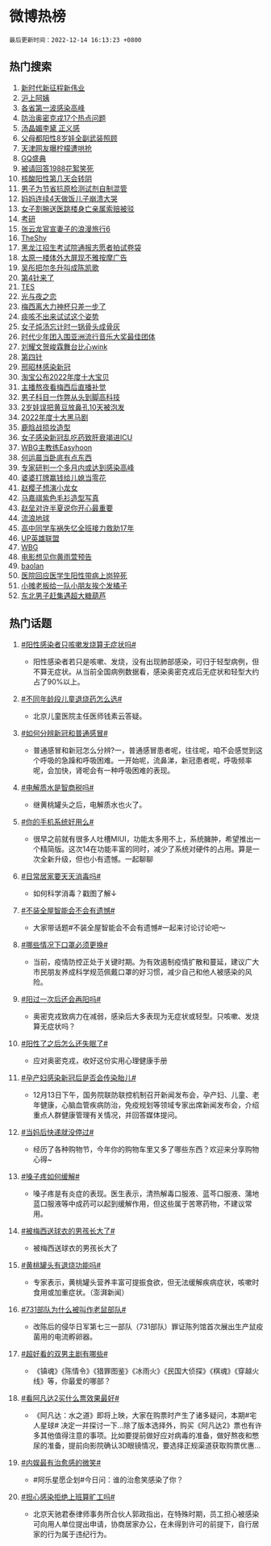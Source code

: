 # 微博热榜

`最后更新时间：2022-12-14 16:13:23 +0800`

## 热门搜索

1. [新时代新征程新伟业](https://m.weibo.cn/search?containerid=100103type%3D1%26t%3D10%26q%3D%23%E6%96%B0%E6%97%B6%E4%BB%A3%E6%96%B0%E5%BE%81%E7%A8%8B%E6%96%B0%E4%BC%9F%E4%B8%9A%23&stream_entry_id=51&isnewpage=1&extparam=seat%3D1%26cate%3D10103%26filter_type%3Drealtimehot%26pos%3D0%26c_type%3D51%26dgr%3D0%26display_time%3D1671005598%26pre_seqid%3D1671005598557045526182&luicode=10000011&lfid=106003type%253D25%2526t%253D3%2526disable_hot%253D1%2526filter_type%253Drealtimehot)
1. [沪上阿姨](https://m.weibo.cn/search?containerid=100103type%3D1%26t%3D10%26q%3D%E6%B2%AA%E4%B8%8A%E9%98%BF%E5%A7%A8&stream_entry_id=31&isnewpage=1&extparam=seat%3D1%26filter_type%3Drealtimehot%26lcate%3D5001%26dgr%3D0%26c_type%3D31%26q%3D%25E6%25B2%25AA%25E4%25B8%258A%25E9%2598%25BF%25E5%25A7%25A8%26cate%3D5001%26realpos%3D1%26pos%3D0%26band_rank%3D1%26flag%3D16%26display_time%3D1671005598%26pre_seqid%3D1671005598557045526182&luicode=10000011&lfid=106003type%253D25%2526t%253D3%2526disable_hot%253D1%2526filter_type%253Drealtimehot)
1. [各省第一波感染高峰](https://m.weibo.cn/search?containerid=100103type%3D1%26t%3D10%26q%3D%23%E5%90%84%E7%9C%81%E7%AC%AC%E4%B8%80%E6%B3%A2%E6%84%9F%E6%9F%93%E9%AB%98%E5%B3%B0%23&stream_entry_id=31&isnewpage=1&extparam=seat%3D1%26filter_type%3Drealtimehot%26lcate%3D5001%26dgr%3D0%26c_type%3D31%26q%3D%2523%25E5%2590%2584%25E7%259C%2581%25E7%25AC%25AC%25E4%25B8%2580%25E6%25B3%25A2%25E6%2584%259F%25E6%259F%2593%25E9%25AB%2598%25E5%25B3%25B0%2523%26cate%3D5001%26realpos%3D2%26pos%3D1%26band_rank%3D2%26flag%3D16%26display_time%3D1671005598%26pre_seqid%3D1671005598557045526182&luicode=10000011&lfid=106003type%253D25%2526t%253D3%2526disable_hot%253D1%2526filter_type%253Drealtimehot)
1. [防治奥密克戎17个热点问题](https://m.weibo.cn/search?containerid=100103type%3D1%26t%3D10%26q%3D%23%E9%98%B2%E6%B2%BB%E5%A5%A5%E5%AF%86%E5%85%8B%E6%88%8E17%E4%B8%AA%E7%83%AD%E7%82%B9%E9%97%AE%E9%A2%98%23&stream_entry_id=31&isnewpage=1&extparam=seat%3D1%26filter_type%3Drealtimehot%26lcate%3D5001%26dgr%3D0%26c_type%3D31%26q%3D%2523%25E9%2598%25B2%25E6%25B2%25BB%25E5%25A5%25A5%25E5%25AF%2586%25E5%2585%258B%25E6%2588%258E17%25E4%25B8%25AA%25E7%2583%25AD%25E7%2582%25B9%25E9%2597%25AE%25E9%25A2%2598%2523%26cate%3D5001%26realpos%3D3%26pos%3D2%26band_rank%3D3%26flag%3D0%26display_time%3D1671005598%26pre_seqid%3D1671005598557045526182&luicode=10000011&lfid=106003type%253D25%2526t%253D3%2526disable_hot%253D1%2526filter_type%253Drealtimehot)
1. [汤晶媚李黛 正义感](https://m.weibo.cn/search?containerid=100103type%3D1%26t%3D10%26q%3D%23%E6%B1%A4%E6%99%B6%E5%AA%9A%E6%9D%8E%E9%BB%9B+%E6%AD%A3%E4%B9%89%E6%84%9F%23&stream_entry_id=31&isnewpage=1&extparam=seat%3D1%26filter_type%3Drealtimehot%26lcate%3D5001%26dgr%3D0%26c_type%3D31%26q%3D%2523%25E6%25B1%25A4%25E6%2599%25B6%25E5%25AA%259A%25E6%259D%258E%25E9%25BB%259B%2520%25E6%25AD%25A3%25E4%25B9%2589%25E6%2584%259F%2523%26cate%3D5001%26topic_ad%3D1%26pos%3D3%26band_rank%3D4%26adid%3D174926%26display_time%3D1671005598%26pre_seqid%3D1671005598557045526182&luicode=10000011&lfid=106003type%253D25%2526t%253D3%2526disable_hot%253D1%2526filter_type%253Drealtimehot)
1. [父母都阳性8岁娃全副武装照顾](https://m.weibo.cn/search?containerid=100103type%3D1%26t%3D10%26q%3D%23%E7%88%B6%E6%AF%8D%E9%83%BD%E9%98%B3%E6%80%A78%E5%B2%81%E5%A8%83%E5%85%A8%E5%89%AF%E6%AD%A6%E8%A3%85%E7%85%A7%E9%A1%BE%23&stream_entry_id=31&isnewpage=1&extparam=seat%3D1%26filter_type%3Drealtimehot%26lcate%3D5001%26dgr%3D0%26c_type%3D31%26q%3D%2523%25E7%2588%25B6%25E6%25AF%258D%25E9%2583%25BD%25E9%2598%25B3%25E6%2580%25A78%25E5%25B2%2581%25E5%25A8%2583%25E5%2585%25A8%25E5%2589%25AF%25E6%25AD%25A6%25E8%25A3%2585%25E7%2585%25A7%25E9%25A1%25BE%2523%26cate%3D5001%26realpos%3D4%26pos%3D4%26band_rank%3D4%26flag%3D1%26display_time%3D1671005598%26pre_seqid%3D1671005598557045526182&luicode=10000011&lfid=106003type%253D25%2526t%253D3%2526disable_hot%253D1%2526filter_type%253Drealtimehot)
1. [天津网友曝柠檬遭哄抢](https://m.weibo.cn/search?containerid=100103type%3D1%26t%3D10%26q%3D%23%E5%A4%A9%E6%B4%A5%E7%BD%91%E5%8F%8B%E6%9B%9D%E6%9F%A0%E6%AA%AC%E9%81%AD%E5%93%84%E6%8A%A2%23&stream_entry_id=31&isnewpage=1&extparam=seat%3D1%26filter_type%3Drealtimehot%26lcate%3D5001%26dgr%3D0%26c_type%3D31%26q%3D%2523%25E5%25A4%25A9%25E6%25B4%25A5%25E7%25BD%2591%25E5%258F%258B%25E6%259B%259D%25E6%259F%25A0%25E6%25AA%25AC%25E9%2581%25AD%25E5%2593%2584%25E6%258A%25A2%2523%26cate%3D5001%26realpos%3D5%26pos%3D5%26band_rank%3D5%26flag%3D0%26display_time%3D1671005598%26pre_seqid%3D1671005598557045526182&luicode=10000011&lfid=106003type%253D25%2526t%253D3%2526disable_hot%253D1%2526filter_type%253Drealtimehot)
1. [GQ盛典](https://m.weibo.cn/search?containerid=100103type%3D1%26t%3D10%26q%3DGQ%E7%9B%9B%E5%85%B8&stream_entry_id=31&isnewpage=1&extparam=seat%3D1%26filter_type%3Drealtimehot%26lcate%3D5001%26dgr%3D0%26c_type%3D31%26q%3DGQ%25E7%259B%259B%25E5%2585%25B8%26cate%3D5001%26realpos%3D6%26pos%3D6%26band_rank%3D6%26flag%3D1%26display_time%3D1671005598%26pre_seqid%3D1671005598557045526182&luicode=10000011&lfid=106003type%253D25%2526t%253D3%2526disable_hot%253D1%2526filter_type%253Drealtimehot)
1. [被请回答1988花絮笑死](https://m.weibo.cn/search?containerid=100103type%3D1%26t%3D10%26q%3D%23%E8%A2%AB%E8%AF%B7%E5%9B%9E%E7%AD%941988%E8%8A%B1%E7%B5%AE%E7%AC%91%E6%AD%BB%23&stream_entry_id=31&isnewpage=1&extparam=seat%3D1%26filter_type%3Drealtimehot%26lcate%3D5001%26dgr%3D0%26c_type%3D31%26q%3D%2523%25E8%25A2%25AB%25E8%25AF%25B7%25E5%259B%259E%25E7%25AD%25941988%25E8%258A%25B1%25E7%25B5%25AE%25E7%25AC%2591%25E6%25AD%25BB%2523%26cate%3D5001%26realpos%3D7%26pos%3D7%26band_rank%3D7%26flag%3D1%26display_time%3D1671005598%26pre_seqid%3D1671005598557045526182&luicode=10000011&lfid=106003type%253D25%2526t%253D3%2526disable_hot%253D1%2526filter_type%253Drealtimehot)
1. [核酸阳性第几天会转阴](https://m.weibo.cn/search?containerid=100103type%3D1%26t%3D10%26q%3D%23%E6%A0%B8%E9%85%B8%E9%98%B3%E6%80%A7%E7%AC%AC%E5%87%A0%E5%A4%A9%E4%BC%9A%E8%BD%AC%E9%98%B4%23&stream_entry_id=31&isnewpage=1&extparam=seat%3D1%26filter_type%3Drealtimehot%26lcate%3D5001%26dgr%3D0%26c_type%3D31%26q%3D%2523%25E6%25A0%25B8%25E9%2585%25B8%25E9%2598%25B3%25E6%2580%25A7%25E7%25AC%25AC%25E5%2587%25A0%25E5%25A4%25A9%25E4%25BC%259A%25E8%25BD%25AC%25E9%2598%25B4%2523%26cate%3D5001%26realpos%3D8%26pos%3D8%26band_rank%3D8%26flag%3D1%26display_time%3D1671005598%26pre_seqid%3D1671005598557045526182&luicode=10000011&lfid=106003type%253D25%2526t%253D3%2526disable_hot%253D1%2526filter_type%253Drealtimehot)
1. [男子为节省抗原检测试剂自制混管](https://m.weibo.cn/search?containerid=100103type%3D1%26t%3D10%26q%3D%23%E7%94%B7%E5%AD%90%E4%B8%BA%E8%8A%82%E7%9C%81%E6%8A%97%E5%8E%9F%E6%A3%80%E6%B5%8B%E8%AF%95%E5%89%82%E8%87%AA%E5%88%B6%E6%B7%B7%E7%AE%A1%23&stream_entry_id=31&isnewpage=1&extparam=seat%3D1%26filter_type%3Drealtimehot%26lcate%3D5001%26dgr%3D0%26c_type%3D31%26q%3D%2523%25E7%2594%25B7%25E5%25AD%2590%25E4%25B8%25BA%25E8%258A%2582%25E7%259C%2581%25E6%258A%2597%25E5%258E%259F%25E6%25A3%2580%25E6%25B5%258B%25E8%25AF%2595%25E5%2589%2582%25E8%2587%25AA%25E5%2588%25B6%25E6%25B7%25B7%25E7%25AE%25A1%2523%26cate%3D5001%26realpos%3D9%26pos%3D9%26band_rank%3D9%26flag%3D1%26display_time%3D1671005598%26pre_seqid%3D1671005598557045526182&luicode=10000011&lfid=106003type%253D25%2526t%253D3%2526disable_hot%253D1%2526filter_type%253Drealtimehot)
1. [妈妈连续4天做饭儿子崩溃大哭](https://m.weibo.cn/search?containerid=100103type%3D1%26t%3D10%26q%3D%23%E5%A6%88%E5%A6%88%E8%BF%9E%E7%BB%AD4%E5%A4%A9%E5%81%9A%E9%A5%AD%E5%84%BF%E5%AD%90%E5%B4%A9%E6%BA%83%E5%A4%A7%E5%93%AD%23&stream_entry_id=31&isnewpage=1&extparam=seat%3D1%26filter_type%3Drealtimehot%26lcate%3D5001%26dgr%3D0%26c_type%3D31%26q%3D%2523%25E5%25A6%2588%25E5%25A6%2588%25E8%25BF%259E%25E7%25BB%25AD4%25E5%25A4%25A9%25E5%2581%259A%25E9%25A5%25AD%25E5%2584%25BF%25E5%25AD%2590%25E5%25B4%25A9%25E6%25BA%2583%25E5%25A4%25A7%25E5%2593%25AD%2523%26cate%3D5001%26realpos%3D10%26pos%3D10%26band_rank%3D10%26flag%3D0%26display_time%3D1671005598%26pre_seqid%3D1671005598557045526182&luicode=10000011&lfid=106003type%253D25%2526t%253D3%2526disable_hot%253D1%2526filter_type%253Drealtimehot)
1. [女子割腕送医跳楼身亡亲属索赔被驳](https://m.weibo.cn/search?containerid=100103type%3D1%26t%3D10%26q%3D%23%E5%A5%B3%E5%AD%90%E5%89%B2%E8%85%95%E9%80%81%E5%8C%BB%E8%B7%B3%E6%A5%BC%E8%BA%AB%E4%BA%A1%E4%BA%B2%E5%B1%9E%E7%B4%A2%E8%B5%94%E8%A2%AB%E9%A9%B3%23&stream_entry_id=31&isnewpage=1&extparam=seat%3D1%26filter_type%3Drealtimehot%26lcate%3D5001%26dgr%3D0%26c_type%3D31%26q%3D%2523%25E5%25A5%25B3%25E5%25AD%2590%25E5%2589%25B2%25E8%2585%2595%25E9%2580%2581%25E5%258C%25BB%25E8%25B7%25B3%25E6%25A5%25BC%25E8%25BA%25AB%25E4%25BA%25A1%25E4%25BA%25B2%25E5%25B1%259E%25E7%25B4%25A2%25E8%25B5%2594%25E8%25A2%25AB%25E9%25A9%25B3%2523%26cate%3D5001%26realpos%3D11%26pos%3D11%26band_rank%3D11%26flag%3D0%26display_time%3D1671005598%26pre_seqid%3D1671005598557045526182&luicode=10000011&lfid=106003type%253D25%2526t%253D3%2526disable_hot%253D1%2526filter_type%253Drealtimehot)
1. [考研](https://m.weibo.cn/search?containerid=100103type%3D1%26t%3D10%26q%3D%23%E8%80%83%E7%A0%94%23&stream_entry_id=31&isnewpage=1&extparam=seat%3D1%26filter_type%3Drealtimehot%26lcate%3D5001%26dgr%3D0%26c_type%3D31%26q%3D%2523%25E8%2580%2583%25E7%25A0%2594%2523%26cate%3D5001%26realpos%3D12%26pos%3D12%26band_rank%3D12%26flag%3D0%26display_time%3D1671005598%26pre_seqid%3D1671005598557045526182&luicode=10000011&lfid=106003type%253D25%2526t%253D3%2526disable_hot%253D1%2526filter_type%253Drealtimehot)
1. [张云龙官宣妻子的浪漫旅行6](https://m.weibo.cn/search?containerid=100103type%3D1%26t%3D10%26q%3D%23%E5%BC%A0%E4%BA%91%E9%BE%99%E5%AE%98%E5%AE%A3%E5%A6%BB%E5%AD%90%E7%9A%84%E6%B5%AA%E6%BC%AB%E6%97%85%E8%A1%8C6%23&stream_entry_id=31&isnewpage=1&extparam=seat%3D1%26filter_type%3Drealtimehot%26lcate%3D5001%26dgr%3D0%26c_type%3D31%26q%3D%2523%25E5%25BC%25A0%25E4%25BA%2591%25E9%25BE%2599%25E5%25AE%2598%25E5%25AE%25A3%25E5%25A6%25BB%25E5%25AD%2590%25E7%259A%2584%25E6%25B5%25AA%25E6%25BC%25AB%25E6%2597%2585%25E8%25A1%258C6%2523%26cate%3D5001%26realpos%3D13%26pos%3D13%26band_rank%3D13%26flag%3D0%26display_time%3D1671005598%26pre_seqid%3D1671005598557045526182&luicode=10000011&lfid=106003type%253D25%2526t%253D3%2526disable_hot%253D1%2526filter_type%253Drealtimehot)
1. [TheShy](https://m.weibo.cn/search?containerid=100103type%3D1%26t%3D10%26q%3DTheShy&stream_entry_id=31&isnewpage=1&extparam=seat%3D1%26filter_type%3Drealtimehot%26lcate%3D5001%26dgr%3D0%26c_type%3D31%26q%3DTheShy%26cate%3D5001%26realpos%3D14%26pos%3D14%26band_rank%3D14%26flag%3D0%26display_time%3D1671005598%26pre_seqid%3D1671005598557045526182&luicode=10000011&lfid=106003type%253D25%2526t%253D3%2526disable_hot%253D1%2526filter_type%253Drealtimehot)
1. [黑龙江招生考试院通报志愿者拍试卷袋](https://m.weibo.cn/search?containerid=100103type%3D1%26t%3D10%26q%3D%23%E9%BB%91%E9%BE%99%E6%B1%9F%E6%8B%9B%E7%94%9F%E8%80%83%E8%AF%95%E9%99%A2%E9%80%9A%E6%8A%A5%E5%BF%97%E6%84%BF%E8%80%85%E6%8B%8D%E8%AF%95%E5%8D%B7%E8%A2%8B%23&stream_entry_id=31&isnewpage=1&extparam=seat%3D1%26filter_type%3Drealtimehot%26lcate%3D5001%26dgr%3D0%26c_type%3D31%26q%3D%2523%25E9%25BB%2591%25E9%25BE%2599%25E6%25B1%259F%25E6%258B%259B%25E7%2594%259F%25E8%2580%2583%25E8%25AF%2595%25E9%2599%25A2%25E9%2580%259A%25E6%258A%25A5%25E5%25BF%2597%25E6%2584%25BF%25E8%2580%2585%25E6%258B%258D%25E8%25AF%2595%25E5%258D%25B7%25E8%25A2%258B%2523%26cate%3D5001%26realpos%3D15%26pos%3D15%26band_rank%3D15%26flag%3D1%26display_time%3D1671005598%26pre_seqid%3D1671005598557045526182&luicode=10000011&lfid=106003type%253D25%2526t%253D3%2526disable_hot%253D1%2526filter_type%253Drealtimehot)
1. [太原一楼体外大屏现不雅按摩广告](https://m.weibo.cn/search?containerid=100103type%3D1%26t%3D10%26q%3D%23%E5%A4%AA%E5%8E%9F%E4%B8%80%E6%A5%BC%E4%BD%93%E5%A4%96%E5%A4%A7%E5%B1%8F%E7%8E%B0%E4%B8%8D%E9%9B%85%E6%8C%89%E6%91%A9%E5%B9%BF%E5%91%8A%23&stream_entry_id=31&isnewpage=1&extparam=seat%3D1%26filter_type%3Drealtimehot%26lcate%3D5001%26dgr%3D0%26c_type%3D31%26q%3D%2523%25E5%25A4%25AA%25E5%258E%259F%25E4%25B8%2580%25E6%25A5%25BC%25E4%25BD%2593%25E5%25A4%2596%25E5%25A4%25A7%25E5%25B1%258F%25E7%258E%25B0%25E4%25B8%258D%25E9%259B%2585%25E6%258C%2589%25E6%2591%25A9%25E5%25B9%25BF%25E5%2591%258A%2523%26cate%3D5001%26realpos%3D16%26pos%3D16%26band_rank%3D16%26flag%3D0%26display_time%3D1671005598%26pre_seqid%3D1671005598557045526182&luicode=10000011&lfid=106003type%253D25%2526t%253D3%2526disable_hot%253D1%2526filter_type%253Drealtimehot)
1. [吴彤把尔冬升叫成陈凯歌](https://m.weibo.cn/search?containerid=100103type%3D1%26t%3D10%26q%3D%23%E5%90%B4%E5%BD%A4%E6%8A%8A%E5%B0%94%E5%86%AC%E5%8D%87%E5%8F%AB%E6%88%90%E9%99%88%E5%87%AF%E6%AD%8C%23&stream_entry_id=31&isnewpage=1&extparam=seat%3D1%26filter_type%3Drealtimehot%26lcate%3D5001%26dgr%3D0%26c_type%3D31%26q%3D%2523%25E5%2590%25B4%25E5%25BD%25A4%25E6%258A%258A%25E5%25B0%2594%25E5%2586%25AC%25E5%258D%2587%25E5%258F%25AB%25E6%2588%2590%25E9%2599%2588%25E5%2587%25AF%25E6%25AD%258C%2523%26cate%3D5001%26realpos%3D17%26pos%3D17%26band_rank%3D17%26flag%3D0%26display_time%3D1671005598%26pre_seqid%3D1671005598557045526182&luicode=10000011&lfid=106003type%253D25%2526t%253D3%2526disable_hot%253D1%2526filter_type%253Drealtimehot)
1. [第4针来了](https://m.weibo.cn/search?containerid=100103type%3D1%26t%3D10%26q%3D%23%E7%AC%AC4%E9%92%88%E6%9D%A5%E4%BA%86%23&stream_entry_id=31&isnewpage=1&extparam=seat%3D1%26filter_type%3Drealtimehot%26lcate%3D5001%26dgr%3D0%26c_type%3D31%26q%3D%2523%25E7%25AC%25AC4%25E9%2592%2588%25E6%259D%25A5%25E4%25BA%2586%2523%26cate%3D5001%26realpos%3D18%26pos%3D18%26band_rank%3D18%26flag%3D0%26display_time%3D1671005598%26pre_seqid%3D1671005598557045526182&luicode=10000011&lfid=106003type%253D25%2526t%253D3%2526disable_hot%253D1%2526filter_type%253Drealtimehot)
1. [TES](https://m.weibo.cn/search?containerid=100103type%3D1%26t%3D10%26q%3DTES&stream_entry_id=31&isnewpage=1&extparam=seat%3D1%26filter_type%3Drealtimehot%26lcate%3D5001%26dgr%3D0%26c_type%3D31%26q%3DTES%26cate%3D5001%26realpos%3D19%26pos%3D19%26band_rank%3D19%26flag%3D1%26display_time%3D1671005598%26pre_seqid%3D1671005598557045526182&luicode=10000011&lfid=106003type%253D25%2526t%253D3%2526disable_hot%253D1%2526filter_type%253Drealtimehot)
1. [光与夜之恋](https://m.weibo.cn/search?containerid=100103type%3D1%26t%3D10%26q%3D%23%E5%85%89%E4%B8%8E%E5%A4%9C%E4%B9%8B%E6%81%8B%23&stream_entry_id=31&isnewpage=1&extparam=seat%3D1%26filter_type%3Drealtimehot%26lcate%3D5001%26dgr%3D0%26c_type%3D31%26q%3D%2523%25E5%2585%2589%25E4%25B8%258E%25E5%25A4%259C%25E4%25B9%258B%25E6%2581%258B%2523%26cate%3D5001%26realpos%3D20%26pos%3D20%26band_rank%3D20%26flag%3D0%26display_time%3D1671005598%26pre_seqid%3D1671005598557045526182&luicode=10000011&lfid=106003type%253D25%2526t%253D3%2526disable_hot%253D1%2526filter_type%253Drealtimehot)
1. [梅西离大力神杯只差一步了](https://m.weibo.cn/search?containerid=100103type%3D1%26t%3D10%26q%3D%23%E6%A2%85%E8%A5%BF%E7%A6%BB%E5%A4%A7%E5%8A%9B%E7%A5%9E%E6%9D%AF%E5%8F%AA%E5%B7%AE%E4%B8%80%E6%AD%A5%E4%BA%86%23&stream_entry_id=31&isnewpage=1&extparam=seat%3D1%26filter_type%3Drealtimehot%26lcate%3D5001%26dgr%3D0%26c_type%3D31%26q%3D%2523%25E6%25A2%2585%25E8%25A5%25BF%25E7%25A6%25BB%25E5%25A4%25A7%25E5%258A%259B%25E7%25A5%259E%25E6%259D%25AF%25E5%258F%25AA%25E5%25B7%25AE%25E4%25B8%2580%25E6%25AD%25A5%25E4%25BA%2586%2523%26cate%3D5001%26realpos%3D21%26pos%3D21%26band_rank%3D21%26flag%3D0%26display_time%3D1671005598%26pre_seqid%3D1671005598557045526182&luicode=10000011&lfid=106003type%253D25%2526t%253D3%2526disable_hot%253D1%2526filter_type%253Drealtimehot)
1. [痰咳不出来试试这个姿势](https://m.weibo.cn/search?containerid=100103type%3D1%26t%3D10%26q%3D%23%E7%97%B0%E5%92%B3%E4%B8%8D%E5%87%BA%E6%9D%A5%E8%AF%95%E8%AF%95%E8%BF%99%E4%B8%AA%E5%A7%BF%E5%8A%BF%23&stream_entry_id=31&isnewpage=1&extparam=seat%3D1%26filter_type%3Drealtimehot%26lcate%3D5001%26dgr%3D0%26c_type%3D31%26q%3D%2523%25E7%2597%25B0%25E5%2592%25B3%25E4%25B8%258D%25E5%2587%25BA%25E6%259D%25A5%25E8%25AF%2595%25E8%25AF%2595%25E8%25BF%2599%25E4%25B8%25AA%25E5%25A7%25BF%25E5%258A%25BF%2523%26cate%3D5001%26realpos%3D22%26pos%3D22%26band_rank%3D22%26flag%3D0%26display_time%3D1671005598%26pre_seqid%3D1671005598557045526182&luicode=10000011&lfid=106003type%253D25%2526t%253D3%2526disable_hot%253D1%2526filter_type%253Drealtimehot)
1. [女子炖汤忘计时一锅骨头成骨灰](https://m.weibo.cn/search?containerid=100103type%3D1%26t%3D10%26q%3D%23%E5%A5%B3%E5%AD%90%E7%82%96%E6%B1%A4%E5%BF%98%E8%AE%A1%E6%97%B6%E4%B8%80%E9%94%85%E9%AA%A8%E5%A4%B4%E6%88%90%E9%AA%A8%E7%81%B0%23&stream_entry_id=31&isnewpage=1&extparam=seat%3D1%26filter_type%3Drealtimehot%26lcate%3D5001%26dgr%3D0%26c_type%3D31%26q%3D%2523%25E5%25A5%25B3%25E5%25AD%2590%25E7%2582%2596%25E6%25B1%25A4%25E5%25BF%2598%25E8%25AE%25A1%25E6%2597%25B6%25E4%25B8%2580%25E9%2594%2585%25E9%25AA%25A8%25E5%25A4%25B4%25E6%2588%2590%25E9%25AA%25A8%25E7%2581%25B0%2523%26cate%3D5001%26realpos%3D23%26pos%3D23%26band_rank%3D23%26flag%3D1%26display_time%3D1671005598%26pre_seqid%3D1671005598557045526182&luicode=10000011&lfid=106003type%253D25%2526t%253D3%2526disable_hot%253D1%2526filter_type%253Drealtimehot)
1. [时代少年团入围亚洲流行音乐大奖最佳团体](https://m.weibo.cn/search?containerid=100103type%3D1%26t%3D10%26q%3D%23%E6%97%B6%E4%BB%A3%E5%B0%91%E5%B9%B4%E5%9B%A2%E5%85%A5%E5%9B%B4%E4%BA%9A%E6%B4%B2%E6%B5%81%E8%A1%8C%E9%9F%B3%E4%B9%90%E5%A4%A7%E5%A5%96%E6%9C%80%E4%BD%B3%E5%9B%A2%E4%BD%93%23&stream_entry_id=31&isnewpage=1&extparam=seat%3D1%26filter_type%3Drealtimehot%26lcate%3D5001%26dgr%3D0%26c_type%3D31%26q%3D%2523%25E6%2597%25B6%25E4%25BB%25A3%25E5%25B0%2591%25E5%25B9%25B4%25E5%259B%25A2%25E5%2585%25A5%25E5%259B%25B4%25E4%25BA%259A%25E6%25B4%25B2%25E6%25B5%2581%25E8%25A1%258C%25E9%259F%25B3%25E4%25B9%2590%25E5%25A4%25A7%25E5%25A5%2596%25E6%259C%2580%25E4%25BD%25B3%25E5%259B%25A2%25E4%25BD%2593%2523%26cate%3D5001%26realpos%3D24%26pos%3D24%26band_rank%3D24%26flag%3D1%26display_time%3D1671005598%26pre_seqid%3D1671005598557045526182&luicode=10000011&lfid=106003type%253D25%2526t%253D3%2526disable_hot%253D1%2526filter_type%253Drealtimehot)
1. [刘耀文贺峻霖舞台比心wink](https://m.weibo.cn/search?containerid=100103type%3D1%26t%3D10%26q%3D%23%E5%88%98%E8%80%80%E6%96%87%E8%B4%BA%E5%B3%BB%E9%9C%96%E8%88%9E%E5%8F%B0%E6%AF%94%E5%BF%83wink%23&stream_entry_id=31&isnewpage=1&extparam=seat%3D1%26filter_type%3Drealtimehot%26lcate%3D5001%26dgr%3D0%26c_type%3D31%26q%3D%2523%25E5%2588%2598%25E8%2580%2580%25E6%2596%2587%25E8%25B4%25BA%25E5%25B3%25BB%25E9%259C%2596%25E8%2588%259E%25E5%258F%25B0%25E6%25AF%2594%25E5%25BF%2583wink%2523%26cate%3D5001%26realpos%3D25%26pos%3D25%26band_rank%3D25%26flag%3D1%26display_time%3D1671005598%26pre_seqid%3D1671005598557045526182&luicode=10000011&lfid=106003type%253D25%2526t%253D3%2526disable_hot%253D1%2526filter_type%253Drealtimehot)
1. [第四针](https://m.weibo.cn/search?containerid=100103type%3D1%26t%3D10%26q%3D%23%E7%AC%AC%E5%9B%9B%E9%92%88%23&stream_entry_id=31&isnewpage=1&extparam=seat%3D1%26filter_type%3Drealtimehot%26lcate%3D5001%26dgr%3D0%26c_type%3D31%26q%3D%2523%25E7%25AC%25AC%25E5%259B%259B%25E9%2592%2588%2523%26cate%3D5001%26realpos%3D26%26pos%3D26%26band_rank%3D26%26flag%3D0%26display_time%3D1671005598%26pre_seqid%3D1671005598557045526182&luicode=10000011&lfid=106003type%253D25%2526t%253D3%2526disable_hot%253D1%2526filter_type%253Drealtimehot)
1. [邢昭林感染新冠](https://m.weibo.cn/search?containerid=100103type%3D1%26t%3D10%26q%3D%23%E9%82%A2%E6%98%AD%E6%9E%97%E6%84%9F%E6%9F%93%E6%96%B0%E5%86%A0%23&stream_entry_id=31&isnewpage=1&extparam=seat%3D1%26filter_type%3Drealtimehot%26lcate%3D5001%26dgr%3D0%26c_type%3D31%26q%3D%2523%25E9%2582%25A2%25E6%2598%25AD%25E6%259E%2597%25E6%2584%259F%25E6%259F%2593%25E6%2596%25B0%25E5%2586%25A0%2523%26cate%3D5001%26realpos%3D27%26pos%3D27%26band_rank%3D27%26flag%3D0%26display_time%3D1671005598%26pre_seqid%3D1671005598557045526182&luicode=10000011&lfid=106003type%253D25%2526t%253D3%2526disable_hot%253D1%2526filter_type%253Drealtimehot)
1. [淘宝公布2022年度十大宝贝](https://m.weibo.cn/search?containerid=100103type%3D1%26t%3D10%26q%3D%23%E6%B7%98%E5%AE%9D%E5%85%AC%E5%B8%832022%E5%B9%B4%E5%BA%A6%E5%8D%81%E5%A4%A7%E5%AE%9D%E8%B4%9D%23&stream_entry_id=31&isnewpage=1&extparam=seat%3D1%26filter_type%3Drealtimehot%26lcate%3D5001%26dgr%3D0%26c_type%3D31%26q%3D%2523%25E6%25B7%2598%25E5%25AE%259D%25E5%2585%25AC%25E5%25B8%25832022%25E5%25B9%25B4%25E5%25BA%25A6%25E5%258D%2581%25E5%25A4%25A7%25E5%25AE%259D%25E8%25B4%259D%2523%26cate%3D5001%26realpos%3D28%26pos%3D28%26band_rank%3D28%26flag%3D0%26display_time%3D1671005598%26pre_seqid%3D1671005598557045526182&luicode=10000011&lfid=106003type%253D25%2526t%253D3%2526disable_hot%253D1%2526filter_type%253Drealtimehot)
1. [主播熬夜看梅西后直播补觉](https://m.weibo.cn/search?containerid=100103type%3D1%26t%3D10%26q%3D%23%E4%B8%BB%E6%92%AD%E7%86%AC%E5%A4%9C%E7%9C%8B%E6%A2%85%E8%A5%BF%E5%90%8E%E7%9B%B4%E6%92%AD%E8%A1%A5%E8%A7%89%23&stream_entry_id=31&isnewpage=1&extparam=seat%3D1%26filter_type%3Drealtimehot%26lcate%3D5001%26dgr%3D0%26c_type%3D31%26q%3D%2523%25E4%25B8%25BB%25E6%2592%25AD%25E7%2586%25AC%25E5%25A4%259C%25E7%259C%258B%25E6%25A2%2585%25E8%25A5%25BF%25E5%2590%258E%25E7%259B%25B4%25E6%2592%25AD%25E8%25A1%25A5%25E8%25A7%2589%2523%26cate%3D5001%26realpos%3D29%26pos%3D29%26band_rank%3D29%26flag%3D1%26display_time%3D1671005598%26pre_seqid%3D1671005598557045526182&luicode=10000011&lfid=106003type%253D25%2526t%253D3%2526disable_hot%253D1%2526filter_type%253Drealtimehot)
1. [男子科目一作弊从头到脚高科技](https://m.weibo.cn/search?containerid=100103type%3D1%26t%3D10%26q%3D%23%E7%94%B7%E5%AD%90%E7%A7%91%E7%9B%AE%E4%B8%80%E4%BD%9C%E5%BC%8A%E4%BB%8E%E5%A4%B4%E5%88%B0%E8%84%9A%E9%AB%98%E7%A7%91%E6%8A%80%23&stream_entry_id=31&isnewpage=1&extparam=seat%3D1%26filter_type%3Drealtimehot%26lcate%3D5001%26dgr%3D0%26c_type%3D31%26q%3D%2523%25E7%2594%25B7%25E5%25AD%2590%25E7%25A7%2591%25E7%259B%25AE%25E4%25B8%2580%25E4%25BD%259C%25E5%25BC%258A%25E4%25BB%258E%25E5%25A4%25B4%25E5%2588%25B0%25E8%2584%259A%25E9%25AB%2598%25E7%25A7%2591%25E6%258A%2580%2523%26cate%3D5001%26realpos%3D30%26pos%3D30%26band_rank%3D30%26flag%3D0%26display_time%3D1671005598%26pre_seqid%3D1671005598557045526182&luicode=10000011&lfid=106003type%253D25%2526t%253D3%2526disable_hot%253D1%2526filter_type%253Drealtimehot)
1. [2岁娃误把黄豆放鼻孔10天被泡发](https://m.weibo.cn/search?containerid=100103type%3D1%26t%3D10%26q%3D%232%E5%B2%81%E5%A8%83%E8%AF%AF%E6%8A%8A%E9%BB%84%E8%B1%86%E6%94%BE%E9%BC%BB%E5%AD%9410%E5%A4%A9%E8%A2%AB%E6%B3%A1%E5%8F%91%23&stream_entry_id=31&isnewpage=1&extparam=seat%3D1%26filter_type%3Drealtimehot%26lcate%3D5001%26dgr%3D0%26c_type%3D31%26q%3D%25232%25E5%25B2%2581%25E5%25A8%2583%25E8%25AF%25AF%25E6%258A%258A%25E9%25BB%2584%25E8%25B1%2586%25E6%2594%25BE%25E9%25BC%25BB%25E5%25AD%259410%25E5%25A4%25A9%25E8%25A2%25AB%25E6%25B3%25A1%25E5%258F%2591%2523%26cate%3D5001%26realpos%3D31%26pos%3D31%26band_rank%3D31%26flag%3D0%26display_time%3D1671005598%26pre_seqid%3D1671005598557045526182&luicode=10000011&lfid=106003type%253D25%2526t%253D3%2526disable_hot%253D1%2526filter_type%253Drealtimehot)
1. [2022年度十大黑马剧](https://m.weibo.cn/search?containerid=100103type%3D1%26t%3D10%26q%3D%232022%E5%B9%B4%E5%BA%A6%E5%8D%81%E5%A4%A7%E9%BB%91%E9%A9%AC%E5%89%A7%23&stream_entry_id=31&isnewpage=1&extparam=seat%3D1%26filter_type%3Drealtimehot%26lcate%3D5001%26dgr%3D0%26c_type%3D31%26q%3D%25232022%25E5%25B9%25B4%25E5%25BA%25A6%25E5%258D%2581%25E5%25A4%25A7%25E9%25BB%2591%25E9%25A9%25AC%25E5%2589%25A7%2523%26cate%3D5001%26realpos%3D32%26pos%3D32%26band_rank%3D32%26flag%3D1%26display_time%3D1671005598%26pre_seqid%3D1671005598557045526182&luicode=10000011&lfid=106003type%253D25%2526t%253D3%2526disable_hot%253D1%2526filter_type%253Drealtimehot)
1. [鹿晗战损妆造型](https://m.weibo.cn/search?containerid=100103type%3D1%26t%3D10%26q%3D%23%E9%B9%BF%E6%99%97%E6%88%98%E6%8D%9F%E5%A6%86%E9%80%A0%E5%9E%8B%23&stream_entry_id=31&isnewpage=1&extparam=seat%3D1%26filter_type%3Drealtimehot%26lcate%3D5001%26dgr%3D0%26c_type%3D31%26q%3D%2523%25E9%25B9%25BF%25E6%2599%2597%25E6%2588%2598%25E6%258D%259F%25E5%25A6%2586%25E9%2580%25A0%25E5%259E%258B%2523%26cate%3D5001%26realpos%3D33%26pos%3D33%26band_rank%3D33%26flag%3D0%26display_time%3D1671005598%26pre_seqid%3D1671005598557045526182&luicode=10000011&lfid=106003type%253D25%2526t%253D3%2526disable_hot%253D1%2526filter_type%253Drealtimehot)
1. [女子感染新冠乱吃药致肝衰竭进ICU](https://m.weibo.cn/search?containerid=100103type%3D1%26t%3D10%26q%3D%23%E5%A5%B3%E5%AD%90%E6%84%9F%E6%9F%93%E6%96%B0%E5%86%A0%E4%B9%B1%E5%90%83%E8%8D%AF%E8%87%B4%E8%82%9D%E8%A1%B0%E7%AB%AD%E8%BF%9BICU%23&stream_entry_id=31&isnewpage=1&extparam=seat%3D1%26filter_type%3Drealtimehot%26lcate%3D5001%26dgr%3D0%26c_type%3D31%26q%3D%2523%25E5%25A5%25B3%25E5%25AD%2590%25E6%2584%259F%25E6%259F%2593%25E6%2596%25B0%25E5%2586%25A0%25E4%25B9%25B1%25E5%2590%2583%25E8%258D%25AF%25E8%2587%25B4%25E8%2582%259D%25E8%25A1%25B0%25E7%25AB%25AD%25E8%25BF%259BICU%2523%26cate%3D5001%26realpos%3D34%26pos%3D34%26band_rank%3D34%26flag%3D0%26display_time%3D1671005598%26pre_seqid%3D1671005598557045526182&luicode=10000011&lfid=106003type%253D25%2526t%253D3%2526disable_hot%253D1%2526filter_type%253Drealtimehot)
1. [WBG主教练Easyhoon](https://m.weibo.cn/search?containerid=100103type%3D1%26t%3D10%26q%3D%23WBG%E4%B8%BB%E6%95%99%E7%BB%83Easyhoon%23&stream_entry_id=31&isnewpage=1&extparam=seat%3D1%26filter_type%3Drealtimehot%26lcate%3D5001%26dgr%3D0%26c_type%3D31%26q%3D%2523WBG%25E4%25B8%25BB%25E6%2595%2599%25E7%25BB%2583Easyhoon%2523%26cate%3D5001%26realpos%3D35%26pos%3D35%26band_rank%3D35%26flag%3D1%26display_time%3D1671005598%26pre_seqid%3D1671005598557045526182&luicode=10000011&lfid=106003type%253D25%2526t%253D3%2526disable_hot%253D1%2526filter_type%253Drealtimehot)
1. [何运晨当卧底有点东西](https://m.weibo.cn/search?containerid=100103type%3D1%26t%3D10%26q%3D%23%E4%BD%95%E8%BF%90%E6%99%A8%E5%BD%93%E5%8D%A7%E5%BA%95%E6%9C%89%E7%82%B9%E4%B8%9C%E8%A5%BF%23&stream_entry_id=31&isnewpage=1&extparam=seat%3D1%26filter_type%3Drealtimehot%26lcate%3D5001%26dgr%3D0%26c_type%3D31%26q%3D%2523%25E4%25BD%2595%25E8%25BF%2590%25E6%2599%25A8%25E5%25BD%2593%25E5%258D%25A7%25E5%25BA%2595%25E6%259C%2589%25E7%2582%25B9%25E4%25B8%259C%25E8%25A5%25BF%2523%26cate%3D5001%26realpos%3D36%26pos%3D36%26band_rank%3D36%26flag%3D1%26display_time%3D1671005598%26pre_seqid%3D1671005598557045526182&luicode=10000011&lfid=106003type%253D25%2526t%253D3%2526disable_hot%253D1%2526filter_type%253Drealtimehot)
1. [专家研判一个多月内或达到感染高峰](https://m.weibo.cn/search?containerid=100103type%3D1%26t%3D10%26q%3D%23%E4%B8%93%E5%AE%B6%E7%A0%94%E5%88%A4%E4%B8%80%E4%B8%AA%E5%A4%9A%E6%9C%88%E5%86%85%E6%88%96%E8%BE%BE%E5%88%B0%E6%84%9F%E6%9F%93%E9%AB%98%E5%B3%B0%23&stream_entry_id=31&isnewpage=1&extparam=seat%3D1%26filter_type%3Drealtimehot%26lcate%3D5001%26dgr%3D0%26c_type%3D31%26q%3D%2523%25E4%25B8%2593%25E5%25AE%25B6%25E7%25A0%2594%25E5%2588%25A4%25E4%25B8%2580%25E4%25B8%25AA%25E5%25A4%259A%25E6%259C%2588%25E5%2586%2585%25E6%2588%2596%25E8%25BE%25BE%25E5%2588%25B0%25E6%2584%259F%25E6%259F%2593%25E9%25AB%2598%25E5%25B3%25B0%2523%26cate%3D5001%26realpos%3D37%26pos%3D37%26band_rank%3D37%26flag%3D0%26display_time%3D1671005598%26pre_seqid%3D1671005598557045526182&luicode=10000011&lfid=106003type%253D25%2526t%253D3%2526disable_hot%253D1%2526filter_type%253Drealtimehot)
1. [婆婆打牌赢钱给儿媳当零花](https://m.weibo.cn/search?containerid=100103type%3D1%26t%3D10%26q%3D%23%E5%A9%86%E5%A9%86%E6%89%93%E7%89%8C%E8%B5%A2%E9%92%B1%E7%BB%99%E5%84%BF%E5%AA%B3%E5%BD%93%E9%9B%B6%E8%8A%B1%23&stream_entry_id=31&isnewpage=1&extparam=seat%3D1%26filter_type%3Drealtimehot%26lcate%3D5001%26dgr%3D0%26c_type%3D31%26q%3D%2523%25E5%25A9%2586%25E5%25A9%2586%25E6%2589%2593%25E7%2589%258C%25E8%25B5%25A2%25E9%2592%25B1%25E7%25BB%2599%25E5%2584%25BF%25E5%25AA%25B3%25E5%25BD%2593%25E9%259B%25B6%25E8%258A%25B1%2523%26cate%3D5001%26realpos%3D38%26pos%3D38%26band_rank%3D38%26flag%3D1%26display_time%3D1671005598%26pre_seqid%3D1671005598557045526182&luicode=10000011&lfid=106003type%253D25%2526t%253D3%2526disable_hot%253D1%2526filter_type%253Drealtimehot)
1. [赵樱子想演小龙女](https://m.weibo.cn/search?containerid=100103type%3D1%26t%3D10%26q%3D%23%E8%B5%B5%E6%A8%B1%E5%AD%90%E6%83%B3%E6%BC%94%E5%B0%8F%E9%BE%99%E5%A5%B3%23&stream_entry_id=31&isnewpage=1&extparam=seat%3D1%26filter_type%3Drealtimehot%26lcate%3D5001%26dgr%3D0%26c_type%3D31%26q%3D%2523%25E8%25B5%25B5%25E6%25A8%25B1%25E5%25AD%2590%25E6%2583%25B3%25E6%25BC%2594%25E5%25B0%258F%25E9%25BE%2599%25E5%25A5%25B3%2523%26cate%3D5001%26realpos%3D39%26pos%3D39%26band_rank%3D39%26flag%3D0%26display_time%3D1671005598%26pre_seqid%3D1671005598557045526182&luicode=10000011&lfid=106003type%253D25%2526t%253D3%2526disable_hot%253D1%2526filter_type%253Drealtimehot)
1. [马嘉祺紫色毛衫造型写真](https://m.weibo.cn/search?containerid=100103type%3D1%26t%3D10%26q%3D%23%E9%A9%AC%E5%98%89%E7%A5%BA%E7%B4%AB%E8%89%B2%E6%AF%9B%E8%A1%AB%E9%80%A0%E5%9E%8B%E5%86%99%E7%9C%9F%23&stream_entry_id=31&isnewpage=1&extparam=seat%3D1%26filter_type%3Drealtimehot%26lcate%3D5001%26dgr%3D0%26c_type%3D31%26q%3D%2523%25E9%25A9%25AC%25E5%2598%2589%25E7%25A5%25BA%25E7%25B4%25AB%25E8%2589%25B2%25E6%25AF%259B%25E8%25A1%25AB%25E9%2580%25A0%25E5%259E%258B%25E5%2586%2599%25E7%259C%259F%2523%26cate%3D5001%26realpos%3D40%26pos%3D40%26band_rank%3D40%26flag%3D1%26display_time%3D1671005598%26pre_seqid%3D1671005598557045526182&luicode=10000011&lfid=106003type%253D25%2526t%253D3%2526disable_hot%253D1%2526filter_type%253Drealtimehot)
1. [赵垒对许半夏说你开心最重要](https://m.weibo.cn/search?containerid=100103type%3D1%26t%3D10%26q%3D%23%E8%B5%B5%E5%9E%92%E5%AF%B9%E8%AE%B8%E5%8D%8A%E5%A4%8F%E8%AF%B4%E4%BD%A0%E5%BC%80%E5%BF%83%E6%9C%80%E9%87%8D%E8%A6%81%23&stream_entry_id=31&isnewpage=1&extparam=seat%3D1%26filter_type%3Drealtimehot%26lcate%3D5001%26dgr%3D0%26c_type%3D31%26q%3D%2523%25E8%25B5%25B5%25E5%259E%2592%25E5%25AF%25B9%25E8%25AE%25B8%25E5%258D%258A%25E5%25A4%258F%25E8%25AF%25B4%25E4%25BD%25A0%25E5%25BC%2580%25E5%25BF%2583%25E6%259C%2580%25E9%2587%258D%25E8%25A6%2581%2523%26cate%3D5001%26realpos%3D41%26pos%3D41%26band_rank%3D41%26flag%3D1%26display_time%3D1671005598%26pre_seqid%3D1671005598557045526182&luicode=10000011&lfid=106003type%253D25%2526t%253D3%2526disable_hot%253D1%2526filter_type%253Drealtimehot)
1. [流浪地球](https://m.weibo.cn/search?containerid=100103type%3D1%26t%3D10%26q%3D%E6%B5%81%E6%B5%AA%E5%9C%B0%E7%90%83&stream_entry_id=31&isnewpage=1&extparam=seat%3D1%26filter_type%3Drealtimehot%26lcate%3D5001%26dgr%3D0%26c_type%3D31%26q%3D%25E6%25B5%2581%25E6%25B5%25AA%25E5%259C%25B0%25E7%2590%2583%26cate%3D5001%26realpos%3D42%26pos%3D42%26band_rank%3D42%26flag%3D0%26display_time%3D1671005598%26pre_seqid%3D1671005598557045526182&luicode=10000011&lfid=106003type%253D25%2526t%253D3%2526disable_hot%253D1%2526filter_type%253Drealtimehot)
1. [高中同学车祸失忆全班接力救助17年](https://m.weibo.cn/search?containerid=100103type%3D1%26t%3D10%26q%3D%23%E9%AB%98%E4%B8%AD%E5%90%8C%E5%AD%A6%E8%BD%A6%E7%A5%B8%E5%A4%B1%E5%BF%86%E5%85%A8%E7%8F%AD%E6%8E%A5%E5%8A%9B%E6%95%91%E5%8A%A917%E5%B9%B4%23&stream_entry_id=31&isnewpage=1&extparam=seat%3D1%26filter_type%3Drealtimehot%26lcate%3D5001%26dgr%3D0%26c_type%3D31%26q%3D%2523%25E9%25AB%2598%25E4%25B8%25AD%25E5%2590%258C%25E5%25AD%25A6%25E8%25BD%25A6%25E7%25A5%25B8%25E5%25A4%25B1%25E5%25BF%2586%25E5%2585%25A8%25E7%258F%25AD%25E6%258E%25A5%25E5%258A%259B%25E6%2595%2591%25E5%258A%25A917%25E5%25B9%25B4%2523%26cate%3D5001%26realpos%3D43%26pos%3D43%26band_rank%3D43%26flag%3D0%26display_time%3D1671005598%26pre_seqid%3D1671005598557045526182&luicode=10000011&lfid=106003type%253D25%2526t%253D3%2526disable_hot%253D1%2526filter_type%253Drealtimehot)
1. [UP英雄联盟](https://m.weibo.cn/search?containerid=100103type%3D1%26t%3D10%26q%3DUP%E8%8B%B1%E9%9B%84%E8%81%94%E7%9B%9F&stream_entry_id=31&isnewpage=1&extparam=seat%3D1%26filter_type%3Drealtimehot%26lcate%3D5001%26dgr%3D0%26c_type%3D31%26q%3DUP%25E8%258B%25B1%25E9%259B%2584%25E8%2581%2594%25E7%259B%259F%26cate%3D5001%26realpos%3D44%26pos%3D44%26band_rank%3D44%26flag%3D0%26display_time%3D1671005598%26pre_seqid%3D1671005598557045526182&luicode=10000011&lfid=106003type%253D25%2526t%253D3%2526disable_hot%253D1%2526filter_type%253Drealtimehot)
1. [WBG](https://m.weibo.cn/search?containerid=100103type%3D1%26t%3D10%26q%3DWBG&stream_entry_id=31&isnewpage=1&extparam=seat%3D1%26filter_type%3Drealtimehot%26lcate%3D5001%26dgr%3D0%26c_type%3D31%26q%3DWBG%26cate%3D5001%26realpos%3D45%26pos%3D45%26band_rank%3D45%26flag%3D0%26display_time%3D1671005598%26pre_seqid%3D1671005598557045526182&luicode=10000011&lfid=106003type%253D25%2526t%253D3%2526disable_hot%253D1%2526filter_type%253Drealtimehot)
1. [电影想见你黄雨萱预告](https://m.weibo.cn/search?containerid=100103type%3D1%26t%3D10%26q%3D%23%E7%94%B5%E5%BD%B1%E6%83%B3%E8%A7%81%E4%BD%A0%E9%BB%84%E9%9B%A8%E8%90%B1%E9%A2%84%E5%91%8A%23&stream_entry_id=31&isnewpage=1&extparam=seat%3D1%26filter_type%3Drealtimehot%26lcate%3D5001%26dgr%3D0%26c_type%3D31%26q%3D%2523%25E7%2594%25B5%25E5%25BD%25B1%25E6%2583%25B3%25E8%25A7%2581%25E4%25BD%25A0%25E9%25BB%2584%25E9%259B%25A8%25E8%2590%25B1%25E9%25A2%2584%25E5%2591%258A%2523%26cate%3D5001%26realpos%3D46%26pos%3D46%26band_rank%3D46%26flag%3D0%26display_time%3D1671005598%26pre_seqid%3D1671005598557045526182&luicode=10000011&lfid=106003type%253D25%2526t%253D3%2526disable_hot%253D1%2526filter_type%253Drealtimehot)
1. [baolan](https://m.weibo.cn/search?containerid=100103type%3D1%26t%3D10%26q%3Dbaolan&stream_entry_id=31&isnewpage=1&extparam=seat%3D1%26filter_type%3Drealtimehot%26lcate%3D5001%26dgr%3D0%26c_type%3D31%26q%3Dbaolan%26cate%3D5001%26realpos%3D47%26pos%3D47%26band_rank%3D47%26flag%3D0%26display_time%3D1671005598%26pre_seqid%3D1671005598557045526182&luicode=10000011&lfid=106003type%253D25%2526t%253D3%2526disable_hot%253D1%2526filter_type%253Drealtimehot)
1. [医院回应医学生阳性带病上岗猝死](https://m.weibo.cn/search?containerid=100103type%3D1%26t%3D10%26q%3D%23%E5%8C%BB%E9%99%A2%E5%9B%9E%E5%BA%94%E5%8C%BB%E5%AD%A6%E7%94%9F%E9%98%B3%E6%80%A7%E5%B8%A6%E7%97%85%E4%B8%8A%E5%B2%97%E7%8C%9D%E6%AD%BB%23&stream_entry_id=31&isnewpage=1&extparam=seat%3D1%26filter_type%3Drealtimehot%26lcate%3D5001%26dgr%3D0%26c_type%3D31%26q%3D%2523%25E5%258C%25BB%25E9%2599%25A2%25E5%259B%259E%25E5%25BA%2594%25E5%258C%25BB%25E5%25AD%25A6%25E7%2594%259F%25E9%2598%25B3%25E6%2580%25A7%25E5%25B8%25A6%25E7%2597%2585%25E4%25B8%258A%25E5%25B2%2597%25E7%258C%259D%25E6%25AD%25BB%2523%26cate%3D5001%26realpos%3D48%26pos%3D48%26band_rank%3D48%26flag%3D0%26display_time%3D1671005598%26pre_seqid%3D1671005598557045526182&luicode=10000011&lfid=106003type%253D25%2526t%253D3%2526disable_hot%253D1%2526filter_type%253Drealtimehot)
1. [小摊老板给一队小朋友挨个发橘子](https://m.weibo.cn/search?containerid=100103type%3D1%26t%3D10%26q%3D%23%E5%B0%8F%E6%91%8A%E8%80%81%E6%9D%BF%E7%BB%99%E4%B8%80%E9%98%9F%E5%B0%8F%E6%9C%8B%E5%8F%8B%E6%8C%A8%E4%B8%AA%E5%8F%91%E6%A9%98%E5%AD%90%23&stream_entry_id=31&isnewpage=1&extparam=seat%3D1%26filter_type%3Drealtimehot%26lcate%3D5001%26dgr%3D0%26c_type%3D31%26q%3D%2523%25E5%25B0%258F%25E6%2591%258A%25E8%2580%2581%25E6%259D%25BF%25E7%25BB%2599%25E4%25B8%2580%25E9%2598%259F%25E5%25B0%258F%25E6%259C%258B%25E5%258F%258B%25E6%258C%25A8%25E4%25B8%25AA%25E5%258F%2591%25E6%25A9%2598%25E5%25AD%2590%2523%26cate%3D5001%26realpos%3D49%26pos%3D49%26band_rank%3D49%26flag%3D1%26display_time%3D1671005598%26pre_seqid%3D1671005598557045526182&luicode=10000011&lfid=106003type%253D25%2526t%253D3%2526disable_hot%253D1%2526filter_type%253Drealtimehot)
1. [东北男子赶集遇超大糖葫芦](https://m.weibo.cn/search?containerid=100103type%3D1%26t%3D10%26q%3D%23%E4%B8%9C%E5%8C%97%E7%94%B7%E5%AD%90%E8%B5%B6%E9%9B%86%E9%81%87%E8%B6%85%E5%A4%A7%E7%B3%96%E8%91%AB%E8%8A%A6%23&stream_entry_id=31&isnewpage=1&extparam=seat%3D1%26filter_type%3Drealtimehot%26lcate%3D5001%26dgr%3D0%26c_type%3D31%26q%3D%2523%25E4%25B8%259C%25E5%258C%2597%25E7%2594%25B7%25E5%25AD%2590%25E8%25B5%25B6%25E9%259B%2586%25E9%2581%2587%25E8%25B6%2585%25E5%25A4%25A7%25E7%25B3%2596%25E8%2591%25AB%25E8%258A%25A6%2523%26cate%3D5001%26realpos%3D50%26pos%3D50%26band_rank%3D50%26flag%3D1%26display_time%3D1671005598%26pre_seqid%3D1671005598557045526182&luicode=10000011&lfid=106003type%253D25%2526t%253D3%2526disable_hot%253D1%2526filter_type%253Drealtimehot)

## 热门话题

1. [#阳性感染者只咳嗽发烧算无症状吗#](https://m.weibo.cn/search?containerid=231522type%3D1%26t%3D10%26q%3D%23%E9%98%B3%E6%80%A7%E6%84%9F%E6%9F%93%E8%80%85%E5%8F%AA%E5%92%B3%E5%97%BD%E5%8F%91%E7%83%A7%E7%AE%97%E6%97%A0%E7%97%87%E7%8A%B6%E5%90%97%23&stream_entry_id=128&isnewpage=1&extparam=seat%3D1%26dgr%3D0%26lcate%3D5004%26c_type%3D128%26unitid%3D1670893613632%26pos%3D1-0-0%26cate%3D5004%26display_time%3D1671005603%26pre_seqid%3D16710056038050455276234&luicode=10000011&lfid=231648_-_4)
    - 阳性感染者若只是咳嗽、发烧，没有出现肺部感染，可归于轻型病例，但不算无症状。从当前全国病例数据看，感染奥密克戎后无症状和轻型大约占了90%以上。

1. [#不同年龄段儿童退烧药怎么选#](https://m.weibo.cn/search?containerid=231522type%3D1%26t%3D10%26q%3D%23%E4%B8%8D%E5%90%8C%E5%B9%B4%E9%BE%84%E6%AE%B5%E5%84%BF%E7%AB%A5%E9%80%80%E7%83%A7%E8%8D%AF%E6%80%8E%E4%B9%88%E9%80%89%23&stream_entry_id=128&isnewpage=1&extparam=seat%3D1%26dgr%3D0%26lcate%3D5004%26c_type%3D128%26unitid%3D1670921233910%26pos%3D1-0-1%26cate%3D5004%26display_time%3D1671005603%26pre_seqid%3D16710056038050455276234&luicode=10000011&lfid=231648_-_4)
    - 北京儿童医院主任医师钱素云答疑。

1. [#如何分辨新冠和普通感冒#](https://m.weibo.cn/search?containerid=231522type%3D1%26t%3D10%26q%3D%23%E5%A6%82%E4%BD%95%E5%88%86%E8%BE%A8%E6%96%B0%E5%86%A0%E5%92%8C%E6%99%AE%E9%80%9A%E6%84%9F%E5%86%92%23&stream_entry_id=128&isnewpage=1&extparam=seat%3D1%26dgr%3D0%26lcate%3D5004%26c_type%3D128%26unitid%3D1670905325148%26pos%3D1-0-2%26cate%3D5004%26display_time%3D1671005603%26pre_seqid%3D16710056038050455276234&luicode=10000011&lfid=231648_-_4)
    - 普通感冒和新冠怎么分辨?一，普通感冒患者呢，往往呢，咱不会感觉到这个呼吸的急躁和呼吸困难。一开始呢，流鼻涕，新冠患者呢，呼吸频率呢，会加快，肾呢会有一种呼吸困难的表现。

1. [#电解质水是智商税吗#](https://m.weibo.cn/search?containerid=231522type%3D1%26t%3D10%26q%3D%23%E7%94%B5%E8%A7%A3%E8%B4%A8%E6%B0%B4%E6%98%AF%E6%99%BA%E5%95%86%E7%A8%8E%E5%90%97%23&stream_entry_id=128&isnewpage=1&extparam=seat%3D1%26dgr%3D0%26lcate%3D5004%26c_type%3D128%26unitid%3D1670910123907%26pos%3D1-0-3%26cate%3D5004%26display_time%3D1671005603%26pre_seqid%3D16710056038050455276234&luicode=10000011&lfid=231648_-_4)
    - 继黄桃罐头之后，电解质水也火了。

1. [#你的手机系统好用么#](https://m.weibo.cn/search?containerid=231522type%3D1%26t%3D10%26q%3D%23%E4%BD%A0%E7%9A%84%E6%89%8B%E6%9C%BA%E7%B3%BB%E7%BB%9F%E5%A5%BD%E7%94%A8%E4%B9%88%23&stream_entry_id=128&isnewpage=1&extparam=seat%3D1%26dgr%3D0%26lcate%3D5004%26c_type%3D128%26unitid%3D1670927542578%26pos%3D1-0-4%26cate%3D5004%26display_time%3D1671005603%26pre_seqid%3D16710056038050455276234&luicode=10000011&lfid=231648_-_4)
    - 很早之前就有很多人吐槽MIUI，功能太多用不上，系统臃肿，希望推出一个精简版。这次14在功能丰富的同时，减少了系统对硬件的占用。算是一次全新升级，但也小有遗憾。一起聊聊

1. [#日常居家要天天消毒吗#](https://m.weibo.cn/search?containerid=231522type%3D1%26t%3D10%26q%3D%23%E6%97%A5%E5%B8%B8%E5%B1%85%E5%AE%B6%E8%A6%81%E5%A4%A9%E5%A4%A9%E6%B6%88%E6%AF%92%E5%90%97%23&stream_entry_id=128&isnewpage=1&extparam=seat%3D1%26dgr%3D0%26lcate%3D5004%26c_type%3D128%26unitid%3D1670893308816%26pos%3D1-0-5%26cate%3D5004%26display_time%3D1671005603%26pre_seqid%3D16710056038050455276234&luicode=10000011&lfid=231648_-_4)
    - 如何科学消毒？戳图了解↓

1. [#不装全屋智能会不会有遗憾#](https://m.weibo.cn/search?containerid=231522type%3D1%26t%3D10%26q%3D%23%E4%B8%8D%E8%A3%85%E5%85%A8%E5%B1%8B%E6%99%BA%E8%83%BD%E4%BC%9A%E4%B8%8D%E4%BC%9A%E6%9C%89%E9%81%97%E6%86%BE%23&stream_entry_id=128&isnewpage=1&extparam=seat%3D1%26dgr%3D0%26lcate%3D5004%26c_type%3D128%26unitid%3D1670998321291%26pos%3D1-0-6%26cate%3D5004%26display_time%3D1671005603%26pre_seqid%3D16710056038050455276234&luicode=10000011&lfid=231648_-_4)
    - 大家带话题#不装全屋智能会不会有遗憾#一起来讨论讨论吧～

1. [#哪些情况下口罩必须更换#](https://m.weibo.cn/search?containerid=231522type%3D1%26t%3D10%26q%3D%23%E5%93%AA%E4%BA%9B%E6%83%85%E5%86%B5%E4%B8%8B%E5%8F%A3%E7%BD%A9%E5%BF%85%E9%A1%BB%E6%9B%B4%E6%8D%A2%23&stream_entry_id=128&isnewpage=1&extparam=seat%3D1%26dgr%3D0%26lcate%3D5004%26c_type%3D128%26unitid%3D1670886707837%26pos%3D1-0-7%26cate%3D5004%26display_time%3D1671005603%26pre_seqid%3D16710056038050455276234&luicode=10000011&lfid=231648_-_4)
    - 当前，疫情防控正处于关键时期。为有效遏制疫情扩散和蔓延，建议广大市民朋友养成科学规范佩戴口罩的好习惯，减少自己和他人被感染的风险。

1. [#阳过一次后还会再阳吗#](https://m.weibo.cn/search?containerid=231522type%3D1%26t%3D10%26q%3D%23%E9%98%B3%E8%BF%87%E4%B8%80%E6%AC%A1%E5%90%8E%E8%BF%98%E4%BC%9A%E5%86%8D%E9%98%B3%E5%90%97%23&stream_entry_id=128&isnewpage=1&extparam=seat%3D1%26dgr%3D0%26lcate%3D5004%26c_type%3D128%26unitid%3D1670896612422%26pos%3D1-0-8%26cate%3D5004%26display_time%3D1671005603%26pre_seqid%3D16710056038050455276234&luicode=10000011&lfid=231648_-_4)
    - 奥密克戎致病力在减弱，感染后大多表现为无症状或轻型。只咳嗽、发烧算无症状吗？

1. [#阳性了之后怎么还失眠了#](https://m.weibo.cn/search?containerid=231522type%3D1%26t%3D10%26q%3D%23%E9%98%B3%E6%80%A7%E4%BA%86%E4%B9%8B%E5%90%8E%E6%80%8E%E4%B9%88%E8%BF%98%E5%A4%B1%E7%9C%A0%E4%BA%86%23&stream_entry_id=128&isnewpage=1&extparam=seat%3D1%26dgr%3D0%26lcate%3D5004%26c_type%3D128%26unitid%3D1670889705278%26pos%3D1-0-9%26cate%3D5004%26display_time%3D1671005603%26pre_seqid%3D16710056038050455276234&luicode=10000011&lfid=231648_-_4)
    - 应对奥密克戎，收好这份实用心理健康手册

1. [#孕产妇感染新冠后是否会传染胎儿#](https://m.weibo.cn/search?containerid=231522type%3D1%26t%3D10%26q%3D%23%E5%AD%95%E4%BA%A7%E5%A6%87%E6%84%9F%E6%9F%93%E6%96%B0%E5%86%A0%E5%90%8E%E6%98%AF%E5%90%A6%E4%BC%9A%E4%BC%A0%E6%9F%93%E8%83%8E%E5%84%BF%23&stream_entry_id=128&isnewpage=1&extparam=seat%3D1%26dgr%3D0%26lcate%3D5004%26c_type%3D128%26unitid%3D1670925127064%26pos%3D1-0-10%26cate%3D5004%26display_time%3D1671005603%26pre_seqid%3D16710056038050455276234&luicode=10000011&lfid=231648_-_4)
    - 12月13日下午，国务院联防联控机制召开新闻发布会，孕产妇、儿童、老年健康，心脑血管疾病防治，免疫规划等领域专家出席新闻发布会，介绍重点人群健康管理有关情况，并回答媒体提问。

1. [#当妈后快递就没停过#](https://m.weibo.cn/search?containerid=231522type%3D1%26t%3D10%26q%3D%23%E5%BD%93%E5%A6%88%E5%90%8E%E5%BF%AB%E9%80%92%E5%B0%B1%E6%B2%A1%E5%81%9C%E8%BF%87%23&stream_entry_id=128&isnewpage=1&extparam=seat%3D1%26dgr%3D0%26lcate%3D5004%26c_type%3D128%26unitid%3D1670887917981%26pos%3D1-0-11%26cate%3D5004%26display_time%3D1671005603%26pre_seqid%3D16710056038050455276234&luicode=10000011&lfid=231648_-_4)
    - 经历了各种购物节，今年你的购物车里又多了哪些东西？欢迎来分享购物心得~

1. [#嗓子疼如何缓解#](https://m.weibo.cn/search?containerid=231522type%3D1%26t%3D10%26q%3D%23%E5%97%93%E5%AD%90%E7%96%BC%E5%A6%82%E4%BD%95%E7%BC%93%E8%A7%A3%23&stream_entry_id=128&isnewpage=1&extparam=seat%3D1%26dgr%3D0%26lcate%3D5004%26c_type%3D128%26unitid%3D1670887919851%26pos%3D1-0-12%26cate%3D5004%26display_time%3D1671005603%26pre_seqid%3D16710056038050455276234&luicode=10000011&lfid=231648_-_4)
    - 嗓子疼是有炎症的表现。医生表示，清热解毒口服液、蓝芩口服液、蒲地蓝口服液等中成药可以起到缓解作用，但这些属于苦寒药物，不建议常用。

1. [#被梅西送球衣的男孩长大了#](https://m.weibo.cn/search?containerid=231522type%3D1%26t%3D10%26q%3D%23%E8%A2%AB%E6%A2%85%E8%A5%BF%E9%80%81%E7%90%83%E8%A1%A3%E7%9A%84%E7%94%B7%E5%AD%A9%E9%95%BF%E5%A4%A7%E4%BA%86%23&stream_entry_id=128&isnewpage=1&extparam=seat%3D1%26dgr%3D0%26lcate%3D5004%26c_type%3D128%26unitid%3D1670928136293%26pos%3D1-0-13%26cate%3D5004%26display_time%3D1671005603%26pre_seqid%3D16710056038050455276234&luicode=10000011&lfid=231648_-_4)
    - 被梅西送球衣的男孩长大了

1. [#黄桃罐头有退烧功能吗#](https://m.weibo.cn/search?containerid=231522type%3D1%26t%3D10%26q%3D%23%E9%BB%84%E6%A1%83%E7%BD%90%E5%A4%B4%E6%9C%89%E9%80%80%E7%83%A7%E5%8A%9F%E8%83%BD%E5%90%97%23&stream_entry_id=128&isnewpage=1&extparam=seat%3D1%26dgr%3D0%26lcate%3D5004%26c_type%3D128%26unitid%3D1670910131657%26pos%3D1-0-14%26cate%3D5004%26display_time%3D1671005603%26pre_seqid%3D16710056038050455276234&luicode=10000011&lfid=231648_-_4)
    - 专家表示，黄桃罐头营养丰富可提振食欲，但无法缓解疾病症状，咳嗽时食用或加重症状。（澎湃新闻）

1. [#731部队为什么被叫作老鼠部队#](https://m.weibo.cn/search?containerid=231522type%3D1%26t%3D10%26q%3D%23731%E9%83%A8%E9%98%9F%E4%B8%BA%E4%BB%80%E4%B9%88%E8%A2%AB%E5%8F%AB%E4%BD%9C%E8%80%81%E9%BC%A0%E9%83%A8%E9%98%9F%23&stream_entry_id=128&isnewpage=1&extparam=seat%3D1%26dgr%3D0%26lcate%3D5004%26c_type%3D128%26unitid%3D1670903230386%26pos%3D1-0-15%26cate%3D5004%26display_time%3D1671005603%26pre_seqid%3D16710056038050455276234&luicode=10000011&lfid=231648_-_4)
    - 改陈后的侵华日军第七三一部队（731部队）罪证陈列馆首次展出生产鼠疫菌用的电流孵卵器。

1. [#超好看的双男主剧有哪些#](https://m.weibo.cn/search?containerid=231522type%3D1%26t%3D10%26q%3D%23%E8%B6%85%E5%A5%BD%E7%9C%8B%E7%9A%84%E5%8F%8C%E7%94%B7%E4%B8%BB%E5%89%A7%E6%9C%89%E5%93%AA%E4%BA%9B%23&stream_entry_id=128&isnewpage=1&extparam=seat%3D1%26dgr%3D0%26lcate%3D5004%26c_type%3D128%26unitid%3D1670851922070%26pos%3D1-0-16%26cate%3D5004%26display_time%3D1671005603%26pre_seqid%3D16710056038050455276234&luicode=10000011&lfid=231648_-_4)
    - 《镇魂》《陈情令》《猎罪图鉴》《冰雨火》《民国大侦探》《棋魂》《穿越火线》等，你最爱的哪部？

1. [#看阿凡达2买什么票效果最好#](https://m.weibo.cn/search?containerid=231522type%3D1%26t%3D10%26q%3D%23%E7%9C%8B%E9%98%BF%E5%87%A1%E8%BE%BE2%E4%B9%B0%E4%BB%80%E4%B9%88%E7%A5%A8%E6%95%88%E6%9E%9C%E6%9C%80%E5%A5%BD%23&stream_entry_id=128&isnewpage=1&extparam=seat%3D1%26dgr%3D0%26lcate%3D5004%26c_type%3D128%26unitid%3D1670843521074%26pos%3D1-0-17%26cate%3D5004%26display_time%3D1671005603%26pre_seqid%3D16710056038050455276234&luicode=10000011&lfid=231648_-_4)
    - 《阿凡达：水之道》即将上映，大家在购票时产生了诸多疑问，本期#宅人星球# 决定一并探讨一下...除了版本选择外，购买《阿凡达2》票也有许多其他值得注意的事项。比如要提前做好应对病毒的准备，做好熬夜和憋尿的准备，提前向影院确认3D眼镜情况，要选择正规渠道获取购票优惠...

1. [#内娱最有治愈感的微笑#](https://m.weibo.cn/search?containerid=231522type%3D1%26t%3D10%26q%3D%23%E5%86%85%E5%A8%B1%E6%9C%80%E6%9C%89%E6%B2%BB%E6%84%88%E6%84%9F%E7%9A%84%E5%BE%AE%E7%AC%91%23&stream_entry_id=128&isnewpage=1&extparam=seat%3D1%26dgr%3D0%26lcate%3D5004%26c_type%3D128%26unitid%3D1671005232735%26pos%3D1-0-18%26cate%3D5004%26display_time%3D1671005603%26pre_seqid%3D16710056038050455276234&luicode=10000011&lfid=231648_-_4)
    - #阿乐星愿企划#今日问：谁的治愈笑感染了你？ ​​​

1. [#担心感染拒绝上班算旷工吗#](https://m.weibo.cn/search?containerid=231522type%3D1%26t%3D10%26q%3D%23%E6%8B%85%E5%BF%83%E6%84%9F%E6%9F%93%E6%8B%92%E7%BB%9D%E4%B8%8A%E7%8F%AD%E7%AE%97%E6%97%B7%E5%B7%A5%E5%90%97%23&stream_entry_id=128&isnewpage=1&extparam=seat%3D1%26dgr%3D0%26lcate%3D5004%26c_type%3D128%26unitid%3D1671004927509%26pos%3D1-0-19%26cate%3D5004%26display_time%3D1671005603%26pre_seqid%3D16710056038050455276234&luicode=10000011&lfid=231648_-_4)
    - 北京天驰君泰律师事务所合伙人郭政指出，在特殊时期，员工担心被感染可向用人单位提出申请，协商居家办公，在未得到许可的前提下，自行居家的行为属于违纪行为。

